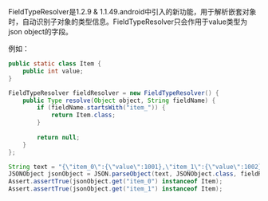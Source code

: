 FieldTypeResolver是1.2.9 & 1.1.49.android中引入的新功能，用于解析嵌套对象时，自动识别子对象的类型信息。FieldTypeResolver只会作用于value类型为json object的字段。

例如：

```java
public static class Item {
    public int value;
}

FieldTypeResolver fieldResolver = new FieldTypeResolver() {
    public Type resolve(Object object, String fieldName) {
        if (fieldName.startsWith("item_")) {
            return Item.class;
        }
        
        return null;
    }
};

String text = "{\"item_0\":{\"value\":1001},\"item_1\":{\"value\":1002}}";
JSONObject jsonObject = JSON.parseObject(text, JSONObject.class, fieldResolver);
Assert.assertTrue(jsonObject.get("item_0") instanceof Item);
Assert.assertTrue(jsonObject.get("item_1") instanceof Item);
```